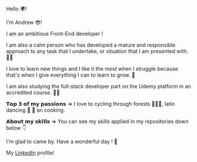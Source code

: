 Hello 🌍!

I'm Andrew 😎!

I am an ambitious Front-End developer !


I am also a calm person who has developed a mature and responsible approach to any task that I undertake, or situation that I am presented with. 👨‍💻

I love to learn new things and I like it the most when I struggle because that's when I give everything I can to learn to grow. 🎯

I am also studying the full-stack developer part on the Udemy platform in an accredited course. 👨‍🎓

𝗧𝗼𝗽 𝟯 𝗼𝗳 𝗺𝘆 𝗽𝗮𝘀𝘀𝗶𝗼𝗻𝘀 => I love to cycling through forests 🚴🏽‍♀️, latin dancing 💃 🕺 an cooking.

𝗔𝗯𝗼𝘂𝘁 𝗺𝘆 𝘀𝗸𝗶𝗹𝗹𝘀 => You can see my skills applied in my repositories down below 👇

I'm glad to came by. Have a wonderful day ! 🤝

My <a class="footer-link" href="https://www.linkedin.com/in/t%C3%AErc%C4%83-andrei-323a09201/">LinkedIn</a> profile!
